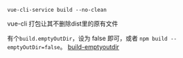 ```
vue-cli-service build --no-clean
```

vue-cli 打包让其不删除dist里的原有文件

有个`build.emptyOutDir`，设为 false 即可，或者 `npm build --emptyOutDir=false`。
[build-emptyoutdir]( https://cn.vitejs.dev/config/#build-emptyoutdir)
